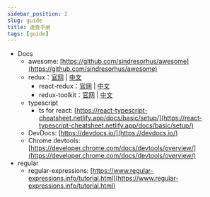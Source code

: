 ```yaml
---
sidebar_position: 2
slug: guide
title: 速查手册
tags: [guide]
---
```


- Docs
  - awesome: [https://github.com/sindresorhus/awesome](https://github.com/sindresorhus/awesome)
  - redux：[官网](https://redux.js.org/) | [中文](https://cn.redux.js.org/)
    - react-redux：[官网](https://react-redux.js.org/) | [中文](https://cn.react-redux.js.org/)
    - redux-toolkit：[官网](https://redux-toolkit.js.org/) | [中文](https://redux-toolkit-cn.netlify.app/)
  - typescript
    - ts for react: [https://react-typescript-cheatsheet.netlify.app/docs/basic/setup/](https://react-typescript-cheatsheet.netlify.app/docs/basic/setup/)
  - DevDocs: [https://devdocs.io/](https://devdocs.io/)
  - Chrome devtools: [https://developer.chrome.com/docs/devtools/overview/](https://developer.chrome.com/docs/devtools/overview/)
- regular
  - regular-expressions: [https://www.regular-expressions.info/tutorial.html](https://www.regular-expressions.info/tutorial.html)
